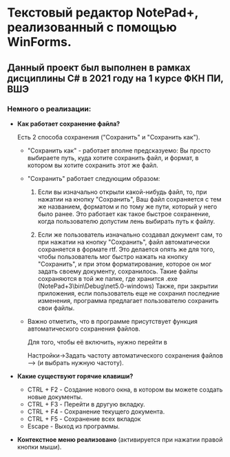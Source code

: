# Текстовый редактор NotePad+, реализованный с помощью WinForms.
## Данный проект был выполнен в рамках дисциплины С# в 2021 году на 1 курсе ФКН ПИ, ВШЭ
### Немного о реализации:

* **Как работает сохранение файла?**

  Есть 2 способа сохранения ("Сохранить" и "Сохранить как").

  * "Сохранить как" -  работает вполне предсказуемо: Вы просто выбираете путь, куда хотите сохранить файл,
	    и формат, в котором вы хотите сохранить этот же файл.
	    
  * "Сохранить" работает следующим образом:

	1) Если вы изначально открыли какой-нибудь файл, то, при нажатии на кнопку "Сохранить", Ваш файл 
		   сохраняется с тем же названием, форматом и по тому же пути, который у него было ранее. Это работает как такое быстрое
		   сохранение, когда пользователю допустим лень выбирать путь к файлу.

	2) Если же пользователь изначально создавал документ сам, то при нажатии на кнопку "Сохранить", 
		   файл автоматически сохраняется в формате rtf. Это делается опять же для того, чтобы пользователь мог 
		   быстро нажать на кнопку "Сохранить", и при этом форматирование, которое он мог задать своему документу,
		   сохранилось. Такие файлы сохраняются в той же папке, где хранится .exe (NotePad+3\bin\Debug\net5.0-windows)
	   Также, при закрытии приложения, если пользователь еще не сохранил последние изменения, программа предлагает
	   пользователю сохранить свои файлы.
	   
	   
  * Важно отметить, что в программе присутствует функция автоматического сохранения файлов.
  
    Для того, чтобы её включить, нужно перейти в 

    Настройки->Задать частоту автоматического сохранения файлов --> (и выбрать нужную частоту).
* **Какие существуют горячие клавиши?**
  * CTRL + F2 - Создание нового окна, в котором вы можете создать новые документы.
  * CTRL + F3 - Перейти в другую вкладку.
  * CTRL + F4 - Сохранение текущего документа.
  * CTRL + F5 - Сохранение всех вкладок
  * Escape - Выход из программы.
+ **Контекстное меню реализовано** (активируется при нажатии правой кнопки мыши).
